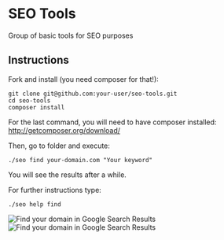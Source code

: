 SEO Tools
=========

Group of basic tools for SEO purposes

Instructions
------------

Fork and install (you need composer for that!):

    git clone git@github.com:your-user/seo-tools.git
    cd seo-tools
    composer install

For the last command, you will need to have composer installed: http://getcomposer.org/download/

Then, go to folder and execute:

    ./seo find your-domain.com "Your keyword"

You will see the results after a while.

For further instructions type:

    ./seo help find

![Find your domain in Google Search Results](http://i.imgur.com/pOV3N4m.png "Google Search Sesults")
![Find your domain in Google Search Results](http://i.imgur.com/ZoRk8TF.png "Google Search Sesults")

